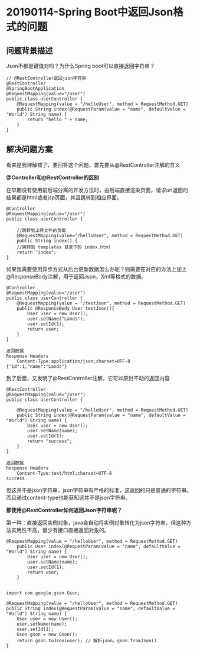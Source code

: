 # 20190114-Spring Boot中返回Json格式的问题 #

## 问题背景描述 ##

Json不都是键值对吗？为什么Spring boot可以直接返回字符串？

	// @RestController返回json字符串
	@RestController
	@SpringBootApplication
	@RequestMapping(value="/user")
	public class userController {
	   	@RequestMapping(value = "/helloUser", method = RequestMethod.GET)
	    public String index(@RequestParam(value = "name", defaultValue = "World") String name) {
	        return "hello " + name;
	    }	
	}	


## 解决问题方案 ##

看来是我理解错了，要回答这个问题，首先要从@RestController注解的含义

**@Controller和@RestController的区别**

在早期没有使用前后端分离的开发方法时，由后端直接渲染页面，请求url返回的结果都是html或者jsp页面，并且跳转到相应界面。

	@Controller
	@RequestMapping(value="/user")
	public class userController {
	
		//跳转到上传文件的页面
		@RequestMapping(value="/helloUser", method = RequestMethod.GET)
		public String index() {
		//跳转到 templates 目录下的 index.html
		return "index";
	}

如果我需要使用异步方式从后台更新数据怎么办呢？则需要在对应的方法上加上@ResponseBody注解，用于返回Json，Xml等格式的数据。

	@Controller
	@RequestMapping(value="/user")
	public class userController {
		@RequestMapping(value = "/testJson", method = RequestMethod.GET)
	    public @ResponseBody User testJson(){
	        User user = new User();
	        user.setName("Lands");
	        user.setId(1);
	        return user;
	    }
	}

	返回数据
	Response Headers
		Content-Type:application/json;charset=UTF-8
	{"id":1,"name":"Lands"}

到了后面，又发明了@RestController注解，它可以原封不动的返回内容


	@RestController
	@RequestMapping(value="/user")
	public class userController {	

		@RequestMapping(value = "/helloUser", method = RequestMethod.GET)
	    public String index(@RequestParam(value = "name", defaultValue = "World") String name) {
	        User user = new User();
	        user.setName(name);
	        user.setId(1);
	        return "success";
	    }
	}

	返回数据
	Response Headers
		Content-Type:text/html;charset=UTF-8
	success

但这并不是json字符串，json字符串有严格的标准，这返回的只是普通的字符串。而且通过content-type也能获知这并不是json字符串。

**那使用@RestController如何返回Json字符串呢？**

第一种：直接返回实例对象，java会自动将实例对象转化为json字符串。但这种方法实用性不高，很少有接口直接返回对象的。

	@RequestMapping(value = "/helloUser", method = RequestMethod.GET)
	    public User index(@RequestParam(value = "name", defaultValue = "World") String name) {
	        User user = new User();
	        user.setName(name);
	        user.setId(1);
	        return user;
	    }


	import com.google.gson.Gson;

	@RequestMapping(value = "/helloUser", method = RequestMethod.GET)
    public String index(@RequestParam(value = "name", defaultValue = "World") String name) {
        User user = new User();
        user.setName(name);
        user.setId(1);
        Gson gson = new Gson();
        return gson.toJson(user); // 解析json，gson.fromJson()
    }